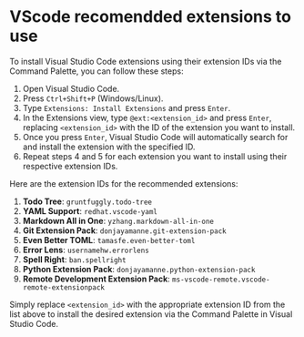 # VScode recomendded extensions to use

To install Visual Studio Code extensions using their extension IDs via the Command Palette, you can follow these steps:

1. Open Visual Studio Code.
2. Press `Ctrl+Shift+P` (Windows/Linux).
3. Type `Extensions: Install Extensions` and press `Enter`.
4. In the Extensions view, type `@ext:<extension_id>` and press `Enter`, replacing `<extension_id>` with the ID of the extension you want to install.
5. Once you press `Enter`, Visual Studio Code will automatically search for and install the extension with the specified ID.
6. Repeat steps 4 and 5 for each extension you want to install using their respective extension IDs.

Here are the extension IDs for the recommended extensions:

1. **Todo Tree**: `gruntfuggly.todo-tree`
2. **YAML Support**: `redhat.vscode-yaml`
3. **Markdown All in One**: `yzhang.markdown-all-in-one`
4. **Git Extension Pack**: `donjayamanne.git-extension-pack`
5. **Even Better TOML**: `tamasfe.even-better-toml`
6. **Error Lens**: `usernamehw.errorlens`
7. **Spell Right**: `ban.spellright`
8. **Python Extension Pack**: `donjayamanne.python-extension-pack`
9. **Remote Development Extension Pack**: `ms-vscode-remote.vscode-remote-extensionpack`

Simply replace `<extension_id>` with the appropriate extension ID from the list above to install the desired extension via the Command Palette in Visual Studio Code.
